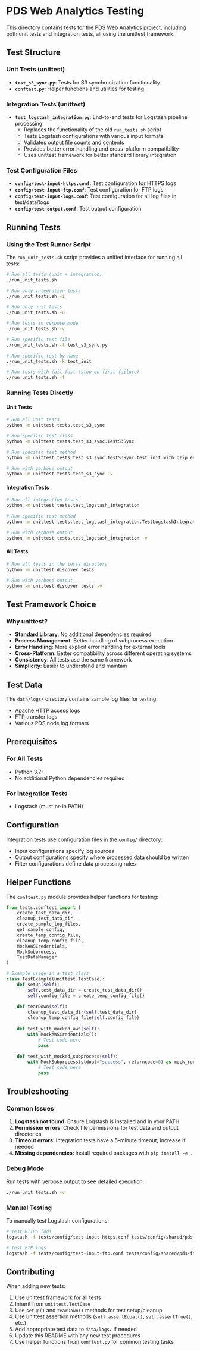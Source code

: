 # PDS Web Analytics Testing

This directory contains tests for the PDS Web Analytics project, including both unit tests and integration tests, all using the unittest framework.

## Test Structure

### Unit Tests (unittest)
- **`test_s3_sync.py`**: Tests for S3 synchronization functionality
- **`conftest.py`**: Helper functions and utilities for testing

### Integration Tests (unittest)
- **`test_logstash_integration.py`**: End-to-end tests for Logstash pipeline processing
  - Replaces the functionality of the old `run_tests.sh` script
  - Tests Logstash configurations with various input formats
  - Validates output file counts and contents
  - Provides better error handling and cross-platform compatibility
  - Uses unittest framework for better standard library integration

### Test Configuration Files
- **`config/test-input-https.conf`**: Test configuration for HTTPS logs
- **`config/test-input-ftp.conf`**: Test configuration for FTP logs
- **`config/test-input-logs.conf`**: Test configuration for all log files in test/data/logs
- **`config/test-output.conf`**: Test output configuration

## Running Tests

### Using the Test Runner Script

The `run_unit_tests.sh` script provides a unified interface for running all tests:

```bash
# Run all tests (unit + integration)
./run_unit_tests.sh

# Run only integration tests
./run_unit_tests.sh -i

# Run only unit tests
./run_unit_tests.sh -u

# Run tests in verbose mode
./run_unit_tests.sh -v

# Run specific test file
./run_unit_tests.sh -t test_s3_sync.py

# Run specific test by name
./run_unit_tests.sh -k test_init

# Run tests with fail-fast (stop on first failure)
./run_unit_tests.sh -f
```

### Running Tests Directly

#### Unit Tests
```bash
# Run all unit tests
python -m unittest tests.test_s3_sync

# Run specific test class
python -m unittest tests.test_s3_sync.TestS3Sync

# Run specific test method
python -m unittest tests.test_s3_sync.TestS3Sync.test_init_with_gzip_enabled

# Run with verbose output
python -m unittest tests.test_s3_sync -v
```

#### Integration Tests
```bash
# Run all integration tests
python -m unittest tests.test_logstash_integration

# Run specific test method
python -m unittest tests.test_logstash_integration.TestLogstashIntegration.test_https_log_processing

# Run with verbose output
python -m unittest tests.test_logstash_integration -v
```

#### All Tests
```bash
# Run all tests in the tests directory
python -m unittest discover tests

# Run with verbose output
python -m unittest discover tests -v
```

## Test Framework Choice

### Why unittest?
- **Standard Library**: No additional dependencies required
- **Process Management**: Better handling of subprocess execution
- **Error Handling**: More explicit error handling for external tools
- **Cross-Platform**: Better compatibility across different operating systems
- **Consistency**: All tests use the same framework
- **Simplicity**: Easier to understand and maintain

## Test Data

The `data/logs/` directory contains sample log files for testing:
- Apache HTTP access logs
- FTP transfer logs
- Various PDS node log formats

## Prerequisites

### For All Tests
- Python 3.7+
- No additional Python dependencies required

### For Integration Tests
- Logstash (must be in PATH)

## Configuration

Integration tests use configuration files in the `config/` directory:
- Input configurations specify log sources
- Output configurations specify where processed data should be written
- Filter configurations define data processing rules

## Helper Functions

The `conftest.py` module provides helper functions for testing:

```python
from tests.conftest import (
    create_test_data_dir,
    cleanup_test_data_dir,
    create_sample_log_files,
    get_sample_config,
    create_temp_config_file,
    cleanup_temp_config_file,
    MockAWSCredentials,
    MockSubprocess,
    TestDataManager
)

# Example usage in a test class
class TestExample(unittest.TestCase):
    def setUp(self):
        self.test_data_dir = create_test_data_dir()
        self.config_file = create_temp_config_file()
    
    def tearDown(self):
        cleanup_test_data_dir(self.test_data_dir)
        cleanup_temp_config_file(self.config_file)
    
    def test_with_mocked_aws(self):
        with MockAWSCredentials():
            # Test code here
            pass
    
    def test_with_mocked_subprocess(self):
        with MockSubprocess(stdout="success", returncode=0) as mock_run:
            # Test code here
            pass
```

## Troubleshooting

### Common Issues

1. **Logstash not found**: Ensure Logstash is installed and in your PATH
2. **Permission errors**: Check file permissions for test data and output directories
3. **Timeout errors**: Integration tests have a 5-minute timeout; increase if needed
4. **Missing dependencies**: Install required packages with `pip install -e .`

### Debug Mode

Run tests with verbose output to see detailed execution:
```bash
./run_unit_tests.sh -v
```

### Manual Testing

To manually test Logstash configurations:
```bash
# Test HTTPS logs
logstash -f tests/config/test-input-https.conf tests/config/shared/pds-filter.conf tests/config/test-output.conf

# Test FTP logs
logstash -f tests/config/test-input-ftp.conf tests/config/shared/pds-filter.conf tests/config/test-output.conf
```

## Contributing

When adding new tests:
1. Use unittest framework for all tests
2. Inherit from `unittest.TestCase`
3. Use `setUp()` and `tearDown()` methods for test setup/cleanup
4. Use unittest assertion methods (`self.assertEqual()`, `self.assertTrue()`, etc.)
5. Add appropriate test data to `data/logs/` if needed
6. Update this README with any new test procedures
7. Use helper functions from `conftest.py` for common testing tasks 